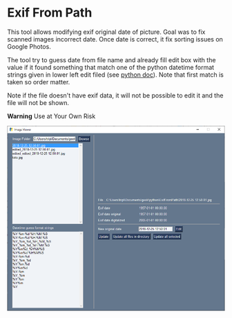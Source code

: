 
# Exif From Path

This tool allows modifying exif original date of picture. Goal was to fix scanned images incorrect date. Once date is 
correct, it fix sorting issues on Google Photos.

The tool try to guess date from file name and already fill edit box with the value if it found something that match one
of the python datetime format strings given in lower left edit filed (see [python doc](https://docs.python.org/3.7/library/datetime.html#strftime-and-strptime-behavior)).
Note that first match is taken so order matter.

Note if the file doesn't have exif data, it will not be possible to edit it and the file will not be shown.

**Warning** Use at Your Own Risk

![Screen shot](doc\screenshot.png)